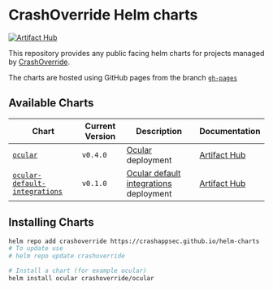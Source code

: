 # CrashOverride Helm charts

[![Artifact Hub](https://img.shields.io/endpoint?url=https://artifacthub.io/badge/repository/crashoverride-helm-charts)](https://artifacthub.io/packages/search?repo=crashoverride-helm-charts)

This repository provides any public facing helm charts for projects managed by [CrashOverride](https://crashoverride.com/).

The charts are hosted using GitHub pages from the branch [`gh-pages`](../../tree/gh-pages)

## Available Charts

| Chart                      | Current Version | Description                             | Documentation      |
|----------------------------|-----------------|-----------------------------------------|--------------------|
| [`ocular`](/charts/ocular) | `v0.4.0`        | [Ocular](crashappsec/ocular) deployment | [Artifact Hub](https://artifacthub.io/packages/helm/crashoverride-helm-charts/ocular) |
| [`ocular-default-integrations`](/charts/ocular-default-integrations) | `v0.1.0`        | [Ocular default integrations](crashappsec/ocular-default-integrations) deployment | [Artifact Hub](https://artifacthub.io/packages/helm/crashoverride-helm-charts/ocular-default-integrations) |

## Installing Charts

```bash
helm repo add crashoverride https://crashappsec.github.io/helm-charts
# To update use
# helm repo update crashoverride

# Install a chart (for example ocular)
helm install ocular crashoverride/ocular
```

